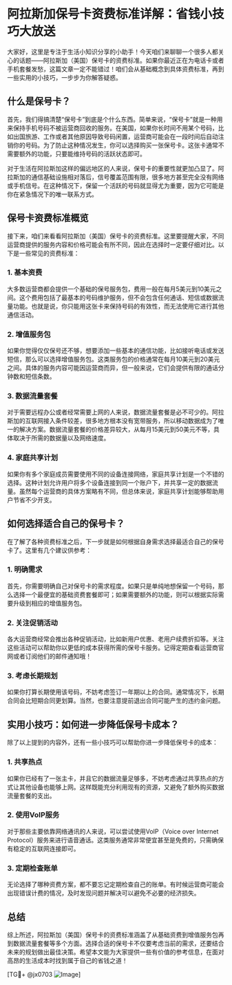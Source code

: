 # 阿拉斯加保号卡资费标准详解：省钱小技巧大放送

大家好，这里是专注于生活小知识分享的小助手！今天咱们来聊聊一个很多人都关心的话题——阿拉斯加（美国）保号卡的资费标准。如果你最近正在为电话卡或者手机套餐发愁，这篇文章一定不能错过！咱们会从基础概念到具体资费标准，再到一些实用的小技巧，一步步为你解答疑惑。

## 什么是保号卡？

首先，我们得搞清楚“保号卡”到底是个什么东西。简单来说，“保号卡”就是一种用来保持手机号码不被运营商回收的服务。在美国，如果你长时间不用某个号码，比如出国旅游、工作或者其他原因导致号码闲置，运营商可能会在一段时间后自动注销你的号码。为了防止这种情况发生，你可以选择购买一张保号卡。这张卡通常不需要额外的功能，只要能维持号码的活跃状态即可。

对于生活在阿拉斯加这样的偏远地区的人来说，保号卡的重要性就更加凸显了。阿拉斯加的通信基础设施相对落后，信号覆盖范围有限，很多地方甚至完全没有网络或手机信号。在这种情况下，保留一个活跃的号码就显得尤为重要，因为它可能是你在紧急情况下的唯一联系方式。

## 保号卡资费标准概览

接下来，咱们来看看阿拉斯加（美国）保号卡的资费标准。这里要提醒大家，不同运营商提供的服务内容和价格可能会有所不同，因此在选择时一定要仔细对比。以下是一些常见的资费标准：

### 1. 基本资费
大多数运营商都会提供一个基础的保号服务包，费用一般在每月5美元到10美元之间。这个费用包括了最基本的号码维护服务，但不会包含任何通话、短信或数据流量功能。也就是说，你只能用这张卡来保持号码的有效性，而无法使用它进行其他通信活动。

### 2. 增值服务包
如果你觉得仅仅保号还不够，想要添加一些基本的通信功能，比如接听电话或发送短信，那么可以选择增值服务包。这类服务包的价格通常在每月10美元到20美元之间。具体的服务内容可能因运营商而异，但一般来说，它们会提供有限的通话分钟数和短信条数。

### 3. 数据流量套餐
对于需要远程办公或者经常需要上网的人来说，数据流量套餐是必不可少的。阿拉斯加的互联网接入条件较差，很多地方根本没有宽带服务，所以移动数据成为了唯一的解决方案。数据流量套餐的价格差异较大，从每月15美元到50美元不等，具体取决于所需的数据量以及网络速度。

### 4. 家庭共享计划
如果你有多个家庭成员需要使用不同的设备连接网络，家庭共享计划是一个不错的选择。这种计划允许用户将多个设备连接到同一个账户下，并共享一定的数据流量。虽然每个运营商的具体方案略有不同，但总体来说，家庭共享计划能够帮助用户节省不少开支。

## 如何选择适合自己的保号卡？

在了解了各种资费标准之后，下一步就是如何根据自身需求选择最适合自己的保号卡了。这里有几个建议供参考：

### 1. 明确需求
首先，你需要明确自己对保号卡的需求程度。如果只是单纯地想保留一个号码，那么选择一个最便宜的基础资费套餐即可；如果需要额外的功能，则可以根据实际需要升级到相应的增值服务包。

### 2. 关注促销活动
各大运营商经常会推出各种促销活动，比如新用户优惠、老用户续费折扣等。关注这些活动可以帮助你以更低的成本获得所需的保号卡服务。记得定期查看运营商官网或者订阅他们的邮件通知哦！

### 3. 考虑长期规划
如果你打算长期使用该号码，不妨考虑签订一年期以上的合同。通常情况下，长期合同会比短期合同更划算。当然，也要注意提前退出合同可能产生的违约金问题。

## 实用小技巧：如何进一步降低保号卡成本？

除了以上提到的内容外，还有一些小技巧可以帮助你进一步降低保号卡的成本：

### 1. 共享热点
如果你已经有了一张主卡，并且它的数据流量足够多，不妨考虑通过共享热点的方式让其他设备也能够上网。这样既能充分利用现有的资源，又避免了额外购买数据流量套餐的支出。

### 2. 使用VoIP服务
对于那些主要依靠网络通讯的人来说，可以尝试使用VoIP（Voice over Internet Protocol）服务来进行语音通话。这类服务通常非常便宜甚至是免费的，只需确保有稳定的互联网连接即可。

### 3. 定期检查账单
无论选择了哪种资费方案，都不要忘记定期检查自己的账单。有时候运营商可能会出现错误计费的情况，及时发现问题并解决可以避免不必要的经济损失。

## 总结

综上所述，阿拉斯加（美国）保号卡的资费标准涵盖了从基础资费到增值服务包再到数据流量套餐等多个方面。选择合适的保号卡不仅要考虑当前的需求，还要结合未来的规划做出最佳决策。希望本文能为大家提供一些有价值的参考信息，在面对高昂的生活成本时找到属于自己的省钱之道！

[TG💪+ @jx0703 ![Image](https://github.com/user-attachments/assets/dbca1d08-cadb-493c-b0ec-ad6f7a83f270)]